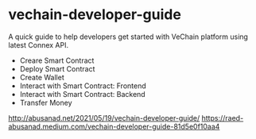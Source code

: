 # vechain-developer-guide

A quick guide to help developers get started with VeChain platform using latest Connex API.

* Creare Smart Contract
* Deploy Smart Contract
* Create Wallet
* Interact with Smart Contract: Frontend
* Interact with Smart Contract: Backend
* Transfer Money

http://abusanad.net/2021/05/19/vechain-developer-guide/
https://raed-abusanad.medium.com/vechain-developer-guide-81d5e0f10aa4
